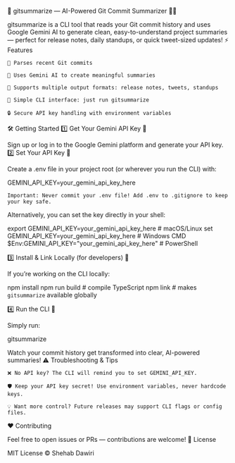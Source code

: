 🚀 gitsummarize — AI-Powered Git Commit Summarizer 🧠✨

gitsummarize is a CLI tool that reads your Git commit history and uses Google Gemini AI to generate clean, easy-to-understand project summaries — perfect for release notes, daily standups, or quick tweet-sized updates!
⚡ Features

    📜 Parses recent Git commits

    🤖 Uses Gemini AI to create meaningful summaries

    📝 Supports multiple output formats: release notes, tweets, standups

    🔧 Simple CLI interface: just run gitsummarize

    🔒 Secure API key handling with environment variables

🛠️ Getting Started
1️⃣ Get Your Gemini API Key 🔑

Sign up or log in to the Google Gemini platform and generate your API key.
2️⃣ Set Your API Key 🔐

Create a .env file in your project root (or wherever you run the CLI) with:

GEMINI_API_KEY=your_gemini_api_key_here

    Important: Never commit your .env file! Add .env to .gitignore to keep your key safe.

Alternatively, you can set the key directly in your shell:

export GEMINI_API_KEY=your_gemini_api_key_here # macOS/Linux
set GEMINI_API_KEY=your_gemini_api_key_here # Windows CMD
$Env:GEMINI_API_KEY="your_gemini_api_key_here" # PowerShell

3️⃣ Install & Link Locally (for developers) 🔧

If you’re working on the CLI locally:

npm install
npm run build # compile TypeScript
npm link # makes `gitsummarize` available globally

4️⃣ Run the CLI 🚀

Simply run:

gitsummarize

Watch your commit history get transformed into clear, AI-powered summaries!
⚠️ Troubleshooting & Tips

    ❌ No API key? The CLI will remind you to set GEMINI_API_KEY.

    🛡️ Keep your API key secret! Use environment variables, never hardcode keys.

    💡 Want more control? Future releases may support CLI flags or config files.

❤️ Contributing

Feel free to open issues or PRs — contributions are welcome!
📄 License

MIT License © Shehab Dawiri
